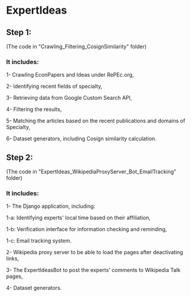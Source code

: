 # ExpertIdeas

## Step 1:
(The code in "Crawling_Filtering_CosignSimilarity" folder)

### It includes:

1- Crawling EconPapers and Ideas under RePEc.org,

2- Identifying recent fields of specialty,

3- Retrieving data from Google Custom Search API,

4- Filtering the results,

5- Matching the articles based on the recent publications and domains of Specialty,

6- Dataset generators, including Cosign similarity calculation.


## Step 2:
(The code in "ExpertIdeas_WikipediaProxyServer_Bot_EmailTracking" folder)

### It includes:

1- The Django application, including:

 1-a: Identifying experts' local time based on their affiliation,

 1-b: Verification interface for information checking and reminding,
 
 1-c: Email tracking system.

2- Wikipedia proxy server to be able to load the pages after deactivating links,

3- The ExpertIdeasBot to post the experts' comments to Wikipedia Talk pages,

4- Dataset generators.